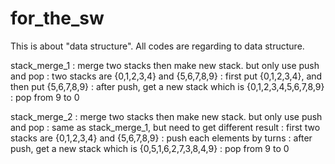 # for_the_sw

This is about "data structure".
All codes are regarding to data structure.

stack_merge_1
: merge two stacks then make new stack. but only use push and pop
: two stacks are {0,1,2,3,4} and {5,6,7,8,9}
: first put {0,1,2,3,4}, and then put {5,6,7,8,9}
: after push, get a new stack which is {0,1,2,3,4,5,6,7,8,9}
: pop from 9 to 0


stack_merge_2
: merge two stacks then make new stack. but only use push and pop
: same as stack_merge_1, but need to get different result
: first two stacks are {0,1,2,3,4} and {5,6,7,8,9}
: push each elements by turns
: after push, get a new stack which is {0,5,1,6,2,7,3,8,4,9}
: pop from 9 to 0
